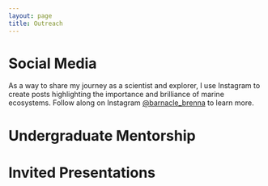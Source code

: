 ```yaml
---
layout: page
title: Outreach
---
```


# Social Media 
As a way to share my journey as a scientist and explorer, I use Instagram to create posts highlighting the importance and brilliance of marine ecosystems. Follow along on Instagram [@barnacle_brenna](https://www.instagram.com/barnacle.brenna/?locale=de_DE&hl=ko) to learn more. 

# Undergraduate Mentorship


# Invited Presentations
